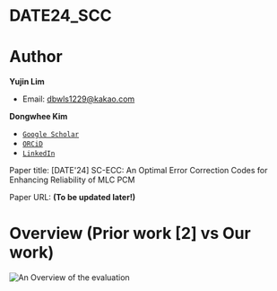 # DATE24_SCC

# Author

**Yujin Lim**
- Email: dbwls1229@kakao.com

**Dongwhee Kim**
- [```Google Scholar```](https://scholar.google.com/citations?user=8xzqA8YAAAAJ&hl=ko&oi=ao)
- [```ORCiD```](https://orcid.org/0009-0007-1673-1931?fbclid=PAAabkpwNHesKweJ6F2eGZDnFa2sch2211hf6ZY825YKuli5V7lcN7VIfT0CA)
- [```LinkedIn```](https://www.linkedin.com/in/dongwhee-kim-5753a8290)

Paper title: [DATE'24] SC-ECC: An Optimal Error Correction Codes for Enhancing Reliability of MLC PCM

Paper URL: **(To be updated later!)**

# Overview (Prior work [2] vs Our work)
![An Overview of the evaluation](https://github.com/xyz123479/JOK_23-DNN_Retraining_Method_Reducing_Accuracy_Degradation/blob/master/DNN%20Retraining_comparison.png)
